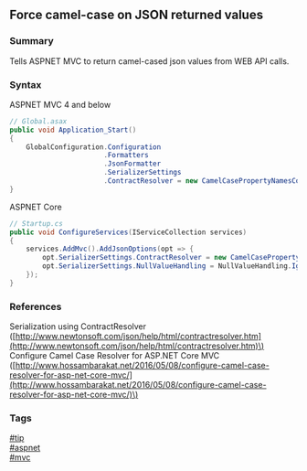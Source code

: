 ## Force camel-case on JSON returned values

### Summary
Tells ASPNET MVC to return camel-cased json values from WEB API calls.  

### Syntax
ASPNET MVC 4 and below
```csharp
// Global.asax 
public void Application_Start()
{
    GlobalConfiguration.Configuration
                       .Formatters
                       .JsonFormatter
                       .SerializerSettings
                       .ContractResolver = new CamelCasePropertyNamesContractResolver();
}
```  

ASPNET Core
```csharp
// Startup.cs
public void ConfigureServices(IServiceCollection services) 
{
    services.AddMvc().AddJsonOptions(opt => {
        opt.SerializerSettings.ContractResolver = new CamelCasePropertyNamesContractResolver();
        opt.SerializerSettings.NullValueHandling = NullValueHandling.Ignore;
    });
}
```  

### References  
Serialization using ContractResolver \([http://www.newtonsoft.com/json/help/html/contractresolver.htm](http://www.newtonsoft.com/json/help/html/contractresolver.htm)\)  
Configure Camel Case Resolver for ASP.NET Core MVC \([http://www.hossambarakat.net/2016/05/08/configure-camel-case-resolver-for-asp-net-core-mvc/](http://www.hossambarakat.net/2016/05/08/configure-camel-case-resolver-for-asp-net-core-mvc/)\)  

### Tags  
[#tip](../../tips.md)  
[#aspnet](../aspnet.md)  
[#mvc](mvc.md)